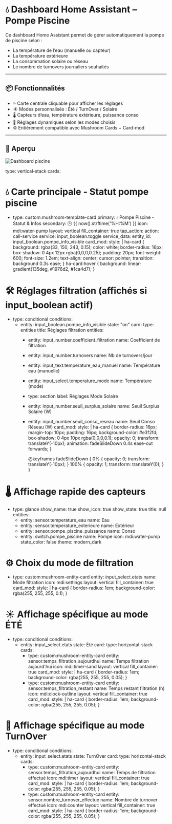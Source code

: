 # 💧 Dashboard Home Assistant – Pompe Piscine

Ce dashboard Home Assistant permet de gérer automatiquement la pompe de piscine selon :
- La température de l’eau (manuelle ou capteur)
- La température extérieure
- La consommation solaire ou réseau
- Le nombre de turnovers journaliers souhaités

---

## 📦 Fonctionnalités
- 💦 Carte centrale cliquable pour afficher les réglages
- ☀️ Modes personnalisés : Été / TurnOver / Solaire
- 🌡 Capteurs d’eau, température extérieure, puissance conso
- 🔧 Réglages dynamiques selon les modes choisis
- ⚙️ Entièrement compatible avec Mushroom Cards + Card-mod

---

## 📸 Aperçu
![Dashboard piscine](screenshots/dashboard.png)

type: vertical-stack
cards:
  # 💧 Carte principale - Statut pompe piscine
  - type: custom:mushroom-template-card
    primary: 💧 Pompe Piscine - Statut & Infos
    secondary: 🕒 {{ now().strftime('%H:%M') }}
    icon: mdi:water-pump
    layout: vertical
    fill_container: true
    tap_action:
      action: call-service
      service: input_boolean.toggle
      service_data:
        entity_id: input_boolean.pompe_info_visible
    card_mod:
      style: |
        ha-card {
          background: rgba(33, 150, 243, 0.15);
          color: white;
          border-radius: 16px;
          box-shadow: 0 4px 12px rgba(0,0,0,0.25);
          padding: 20px;
          font-weight: 600;
          font-size: 1.2em;
          text-align: center;
          cursor: pointer;
          transition: background 0.3s ease;
        }
        ha-card:hover {
          background: linear-gradient(135deg, #1976d2, #1ca4d7);
        }

  # 🛠 Réglages filtration (affichés si input_boolean actif)
  - type: conditional
    conditions:
      - entity: input_boolean.pompe_info_visible
        state: "on"
    card:
      type: entities
      title: Réglages filtration
      entities:
        - entity: input_number.coefficient_filtration
          name: Coefficient de filtration
        - entity: input_number.turnovers
          name: Nb de turnovers/jour
        - entity: input_text.temperature_eau_manuel
          name: Température eau (manuelle)
        - entity: input_select.temperature_mode
          name: Température (mode)
        - type: section
          label: Réglages Mode Solaire
        - entity: input_number.seuil_surplus_solaire
          name: Seuil Surplus Solaire (W)
        - entity: input_number.seuil_conso_reseau
          name: Seuil Conso Réseau (W)
      card_mod:
        style: |
          ha-card {
            border-radius: 16px;
            margin-top: 10px;
            padding: 16px;
            background-color: #e3f2fd;
            box-shadow: 0 4px 10px rgba(0,0,0,0.1);
            opacity: 0;
            transform: translateY(-10px);
            animation: fadeSlideDown 0.4s ease-out forwards;
          }

          @keyframes fadeSlideDown {
            0% {
              opacity: 0;
              transform: translateY(-10px);
            }
            100% {
              opacity: 1;
              transform: translateY(0);
            }
          }

  # 🌡️ Affichage rapide des capteurs
  - type: glance
    show_name: true
    show_icon: true
    show_state: true
    title: null
    entities:
      - entity: sensor.temperature_eau
        name: Eau
      - entity: sensor.temperature_exterieure
        name: Extérieur
      - entity: sensor.pompe_piscine_puissance
        name: Conso
      - entity: switch.pompe_piscine
        name: Pompe
        icon: mdi:water-pump
    state_color: false
    theme: modern_dark

  # ⚙️ Choix du mode de filtration
  - type: custom:mushroom-entity-card
    entity: input_select.etats
    name: Mode filtration
    icon: mdi:settings
    layout: vertical
    fill_container: true
    card_mod:
      style: |
        ha-card {
          border-radius: 1em;
          background-color: rgba(255, 255, 255, 0.1);
        }

  # ☀️ Affichage spécifique au mode ÉTÉ
  - type: conditional
    conditions:
      - entity: input_select.etats
        state: Été
    card:
      type: horizontal-stack
      cards:
        - type: custom:mushroom-entity-card
          entity: sensor.temps_filtration_aujourdhui
          name: Temps filtration aujourd'hui
          icon: mdi:timer-sand
          layout: vertical
          fill_container: true
          card_mod:
            style: |
              ha-card {
                border-radius: 1em;
                background-color: rgba(255, 255, 255, 0.05);
              }
        - type: custom:mushroom-entity-card
          entity: sensor.temps_filtration_restant
          name: Temps restant filtration (h)
          icon: mdi:clock-outline
          layout: vertical
          fill_container: true
          card_mod:
            style: |
              ha-card {
                border-radius: 1em;
                background-color: rgba(255, 255, 255, 0.05);
              }

  # 🔄 Affichage spécifique au mode TurnOver
  - type: conditional
    conditions:
      - entity: input_select.etats
        state: TurnOver
    card:
      type: horizontal-stack
      cards:
        - type: custom:mushroom-entity-card
          entity: sensor.temps_filtration_aujourdhui
          name: Temps de filtration effectué
          icon: mdi:timer
          layout: vertical
          fill_container: true
          card_mod:
            style: |
              ha-card {
                border-radius: 1em;
                background-color: rgba(255, 255, 255, 0.05);
              }
        - type: custom:mushroom-entity-card
          entity: sensor.nombre_turnover_effectue
          name: Nombre de turnover effectué
          icon: mdi:counter
          layout: vertical
          fill_container: true
          card_mod:
            style: |
              ha-card {
                border-radius: 1em;
                background-color: rgba(255, 255, 255, 0.05);
              }
